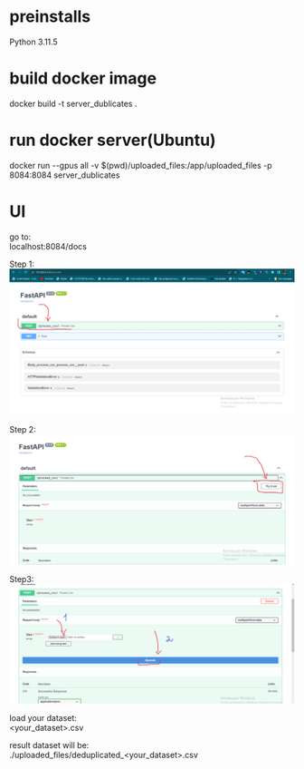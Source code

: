 # preinstalls
Python 3.11.5
# build docker image
docker build -t server_dublicates .
# run docker server(Ubuntu)
docker run --gpus all -v $(pwd)/uploaded_files:/app/uploaded_files -p 8084:8084 server_dublicates
# UI
go to: <br>
    localhost:8084/docs

Step 1:
![Step 1](images/1.jpg)

Step 2:
![Step 2](images/2.jpg)

Step3:
![Step 3](images/3.jpg)

load your dataset:<br>
    <your_dataset>.csv

result dataset will be:<br>
    ./uploaded_files/deduplicated_<your_dataset>.csv

